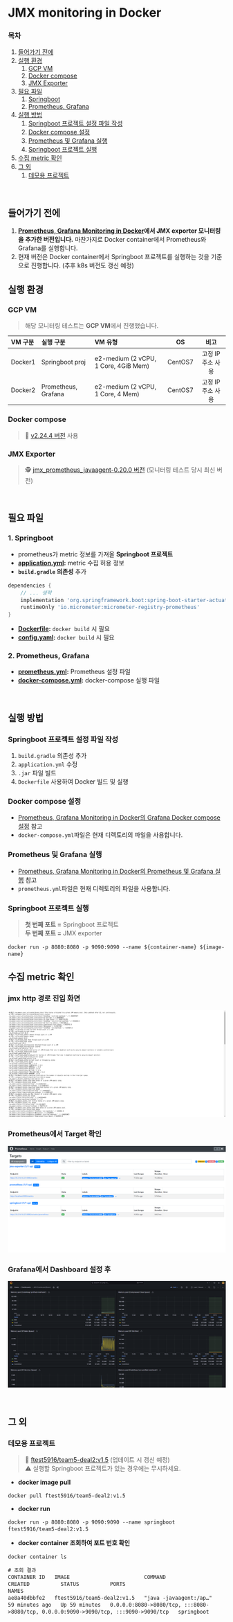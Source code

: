 # JMX monitoring in Docker

### 목차
1. [들어가기 전에](#들어가기-전에)
2. [실행 환경](#실행-환경)
    1. [GCP VM](#gcp-vm)
    2. [Docker compose](#docker-compose)
    2. [JMX Exporter](#JMX-Exporter)
3. [필요 파일](#필요-파일)
    1. [Springboot](#1-springboot)
    2. [Prometheus, Grafana](#2-prometheus-grafana)
4. [실행 방법](#실행-방법)
    1. [Springboot 프로젝트 설정 파일 작성](#springboot-프로젝트-설정-파일-작성)
    2. [Docker compose 설정](#docker-compose-설정)
    3. [Prometheus 및 Grafana 실행](#prometheus-및-grafana-실행)
    4. [Springboot 프로젝트 실행](#springboot-프로젝트-실행)
5. [수집 metric 확인](#수집-metric-확인)
6. [그 외](#그-외)    
    1. [데모용 프로젝트](#데모용-프로젝트)

<br>

## 들어가기 전에
1. **[Prometheus, Grafana Monitoring in Docker](/prometheus-in-docker/README.md)에서 JMX exporter 모니터링을 추가한 버전입니다.** 마찬가지로 Docker container에서 Prometheus와 Grafana를 실행합니다.
2. 현재 버전은 Docker container에서 Springboot 프로젝트를 실행하는 것을 기준으로 진행합니다. (추후 k8s 버전도 갱신 예정)


## 실행 환경
### GCP VM
> 해당 모니터링 테스트는 **GCP VM**에서 진행했습니다.

|VM 구분|실행 구분|VM 유형|OS|비고|
|:--|:--|:--|:--:|:--:|
|Docker1|Springboot proj|e2-medium (2 vCPU, 1 Core, 4GiB Mem)|CentOS7|고정 IP 주소 사용|
|Docker2|Prometheus, Grafana|e2-medium (2 vCPU, 1 Core, 4 Mem)|CentOS7|고정 IP 주소 사용|

### Docker compose
> 🐳 [v2.24.4 버전](https://github.com/docker/compose/releases/tag/v2.24.4) 사용

### JMX Exporter
> 🕵️ [jmx_prometheus_javaagent-0.20.0 버전](https://repo1.maven.org/maven2/io/prometheus/jmx/jmx_prometheus_javaagent/0.20.0/jmx_prometheus_javaagent-0.20.0.jar) (모니터링 테스트 당시 최신 버전)

<br>

## 필요 파일
### 1. Springboot
- prometheus가 metric 정보를 가져올 **Springboot 프로젝트**
- **[application.yml](/jmx-exporter/application.yml):** metric 수집 허용 정보
- **`build.gradle` 의존성** 추가
```gradle
dependencies {
    // ... 생략
    implementation 'org.springframework.boot:spring-boot-starter-actuator'
    runtimeOnly 'io.micrometer:micrometer-registry-prometheus'
}
```
- **[Dockerfile](/jmx-exporter/Dockerfile):** `docker build` 시 필요
- **[config.yaml](/jmx-exporter/config.yaml):** `docker build` 시 필요

### 2. Prometheus, Grafana
- **[prometheus.yml](/jmx-exporter/prometheus.yml):** Prometheus 설정 파일
- **[docker-compose.yml](/prometheus-in-docker/docker-compose.yml):** docker-compose 실행 파일

<br>

## 실행 방법
### Springboot 프로젝트 설정 파일 작성
1. `build.gradle` 의존성 추가
2. `application.yml` 수정
3. `.jar` 파일 빌드
4. `Dockerfile` 사용하여 Docker 빌드 및 실행

### Docker compose 설정
- [Prometheus, Grafana Monitoring in Docker의 Grafana Docker compose 설정](/prometheus-in-docker/README.md#docker-compose-설정) 참고
- `docker-compose.yml`파일은 현재 디렉토리의 파일을 사용합니다.

### Prometheus 및 Grafana 실행
- [Prometheus, Grafana Monitoring in Docker의 Prometheus 및 Grafana 실행](/prometheus-in-docker/README.md#prometheus-및-grafana-실행) 참고
- `prometheus.yml`파일은 현재 디렉토리의 파일을 사용합니다.

### Springboot 프로젝트 실행
 > **첫 번째 포트 =** Springboot 프로젝트 <br>
 **두 번째 포트 =** JMX exporter
```shell
docker run -p 8080:8080 -p 9090:9090 --name ${container-name} ${image-name}
```


## 수집 metric 확인
### jmx http 경로 진입 화면

![http](/jmx-exporter/img/http-jmx-exporter.png)

### Prometheus에서 Target 확인

![prom](/jmx-exporter/img/prom-jmx-exporter.png)


### Grafana에서 Dashboard 설정 후

![graf](/jmx-exporter/img/graf-jmx-dashboard.png)

<br>

## 그 외
### 데모용 프로젝트
> 🐳 [ftest5916/team5-deal2:v1.5](https://hub.docker.com/r/ftest5916/team5-deal2/tags) (업데이트 시 갱신 예정) <br>
> ⚠️ 실행할 Springboot 프로젝트가 있는 경우에는 무시하세요.

- **docker image pull**
```shell
docker pull ftest5916/team5-deal2:v1.5
```
- **docker run**
```shell
docker run -p 8080:8080 -p 9090:9090 --name springboot ftest5916/team5-deal2:v1.5
```

- **docker container 조회하여 포트 번호 확인**
```shell
docker container ls
```
```
# 조회 결과
CONTAINER ID   IMAGE                        COMMAND                  CREATED          STATUS          PORTS                                                                                  NAMES
ae8a40dbbfe2   ftest5916/team5-deal2:v1.5   "java -javaagent:/ap…"   59 minutes ago   Up 59 minutes   0.0.0.0:8080->8080/tcp, :::8080->8080/tcp, 0.0.0.0:9090->9090/tcp, :::9090->9090/tcp   springboot
```